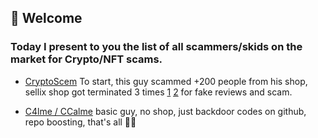 ## 👋 Welcome
### Today I present to you the list of **all** scammers/skids on the market for Crypto/NFT scams.


- [CryptoScem](https://github.com/cryptoscemdev)
To start, this guy scammed +200 people from his shop, sellix shop got terminated 3 times [1](https://cryptoscem.sellix.io) [2](https://cryptoscemm.sellix.io) for fake reviews and scam.

- [C4lme / CCalme](https://github.com/C4lme)
basic guy, no shop, just backdoor codes on github, repo boosting, that's all 🤷‍♂
